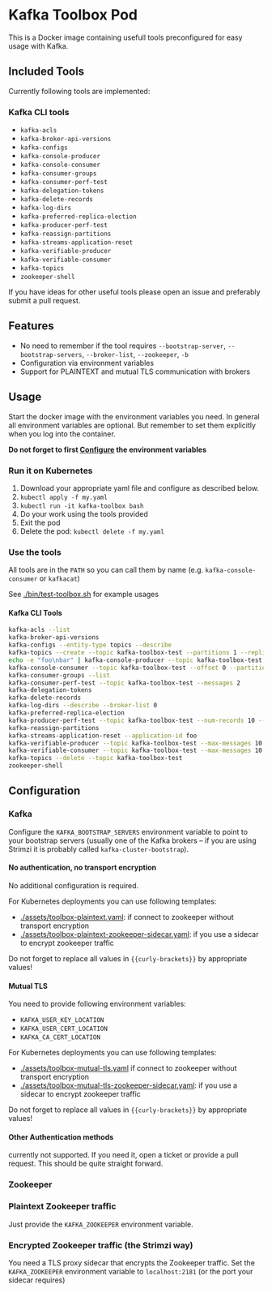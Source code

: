 # Kafka Toolbox Pod

This is a Docker image containing usefull tools preconfigured for easy
usage with Kafka.

## Included Tools


Currently following tools are implemented:

### Kafka CLI tools

* `kafka-acls`
* `kafka-broker-api-versions`
* `kafka-configs`
* `kafka-console-producer`
* `kafka-console-consumer`
* `kafka-consumer-groups`
* `kafka-consumer-perf-test`
* `kafka-delegation-tokens`
* `kafka-delete-records`
* `kafka-log-dirs`
* `kafka-preferred-replica-election`
* `kafka-producer-perf-test`
* `kafka-reassign-partitions`
* `kafka-streams-application-reset`
* `kafka-verifiable-producer`
* `kafka-verifiable-consumer`
* `kafka-topics`
* `zookeeper-shell`

If you have ideas for other useful tools please open an issue and
preferably submit a pull request.

## Features

* No need to remember if the tool requires `--bootstrap-server`,
  `--bootstrap-servers`, `--broker-list`, `--zookeeper`, `-b`
* Configuration via environment variables
* Support for PLAINTEXT and mutual TLS communication with brokers

## Usage

Start the docker image with the environment variables you need. In
general all environment variables are optional. But remember to set
them explicitly when you log into the container.

**Do not forget to first [Configure](#configuration) the environment variables**

### Run it on Kubernetes

1. Download your appropriate yaml file and configure as described below.
2. `kubectl apply -f my.yaml`
3. `kubectl run -it kafka-toolbox bash`
4. Do your work using the tools provided
5. Exit the pod
6. Delete the pod: `kubectl delete -f my.yaml`

### Use the tools

All tools are in the `PATH` so you can call them by name
(e.g. `kafka-console-consumer` or `kafkacat`)

See [./bin/test-toolbox.sh](./bin/test-toolbox.sh) for example usages

#### Kafka CLI Tools

```sh
kafka-acls --list
kafka-broker-api-versions
kafka-configs --entity-type topics --describe
kafka-topics --create --topic kafka-toolbox-test --partitions 1 --replication-factor 1
echo -e "foo\nbar" | kafka-console-producer --topic kafka-toolbox-test
kafka-console-consumer --topic kafka-toolbox-test --offset 0 --partition 0 --max-messages 2
kafka-consumer-groups --list
kafka-consumer-perf-test --topic kafka-toolbox-test --messages 2
kafka-delegation-tokens
kafka-delete-records
kafka-log-dirs --describe --broker-list 0
kafka-preferred-replica-election
kafka-producer-perf-test --topic kafka-toolbox-test --num-records 10 --record-size 10 --throughput 100
kafka-reassign-partitions
kafka-streams-application-reset --application-id foo
kafka-verifiable-producer --topic kafka-toolbox-test --max-messages 10
kafka-verifiable-consumer --topic kafka-toolbox-test --max-messages 10 --group-id verifiable-consumer
kafka-topics --delete --topic kafka-toolbox-test
zookeeper-shell
```

## Configuration

### Kafka

Configure the `KAFKA_BOOTSTRAP_SERVERS` environment variable to point
to your bootstrap servers (usually one of the Kafka brokers – if you
are using Strimzi it is probably called `kafka-cluster-bootstrap`).

#### No authentication, no transport encryption

No additional configuration is required.

For Kubernetes deployments you can use following templates:


* [./assets/toolbox-plaintext.yaml](./assets/toolbox-plaintext.yaml):
  if connect to zookeeper without transport encryption
* [./assets/toolbox-plaintext-zookeeper-sidecar.yaml](./assets/toolbox-plaintext-zookeeper-sidecar.yaml):
  if you use a sidecar to encrypt zookeeper traffic

Do not forget to replace all values in `{{curly-brackets}}` by
appropriate values!

#### Mutual TLS

You need to provide following environment variables:

* `KAFKA_USER_KEY_LOCATION`
* `KAFKA_USER_CERT_LOCATION`
* `KAFKA_CA_CERT_LOCATION`

For Kubernetes deployments you can use following templates:


* [./assets/toolbox-mutual-tls.yaml](./assets/toolbox-mutual-tls.yaml)
  if connect to zookeeper without transport encryption
* [./assets/toolbox-mutual-tls-zookeeper-sidecar.yaml](./assets/toolbox-mutual-tls-zookeeper-sidecar.yaml):
  if you use a sidecar to encrypt zookeeper traffic

Do not forget to replace all values in `{{curly-brackets}}` by
appropriate values!

#### Other Authentication methods

currently not supported. If you need it, open a ticket or provide a
pull request. This should be quite straight forward.

### Zookeeper

### Plaintext Zookeeper traffic

Just provide the `KAFKA_ZOOKEEPER` environment variable.

### Encrypted Zookeeper traffic (the Strimzi way)

You need a TLS proxy sidecar that encrypts the Zookeeper traffic. Set
the `KAFKA_ZOOKEEPER` environment variable to `localhost:2181` (or the
port your sidecar requires)
